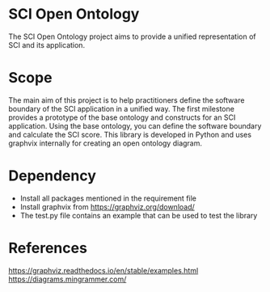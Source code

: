 # SCI Open Ontology

The SCI Open Ontology project aims to provide a unified representation of SCI and its application.

# Scope

The main aim of this project is to help practitioners define the software boundary of the SCI application in a unified way. The first milestone provides a prototype of the base ontology and constructs for an SCI application. Using the base ontology, you can define the software boundary and calculate the SCI score. This library is developed in Python and uses graphvix internally for creating an open ontology diagram.

# Dependency
- Install all packages mentioned in the requirement file
- Install graphvix from https://graphviz.org/download/
- The test.py file contains an example that can be used to test the library

# References
https://graphviz.readthedocs.io/en/stable/examples.html
https://diagrams.mingrammer.com/
